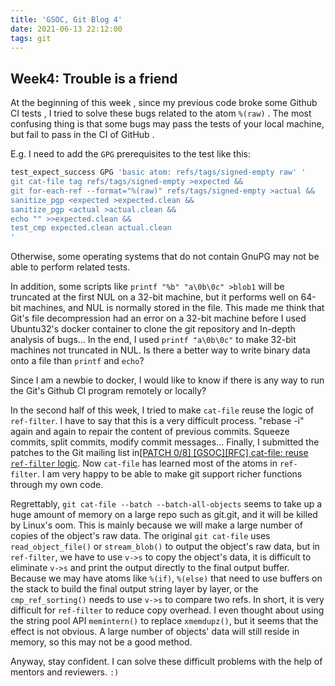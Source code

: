 ```yaml
---
title: 'GSOC, Git Blog 4'
date: 2021-06-13 22:12:00
tags: git
---
```


## Week4: Trouble is a friend

At the beginning of this week , since my previous code broke some Github CI tests , I tried to solve these bugs related to the atom `%(raw)` . The most confusing thing is that some bugs may pass the tests of your local machine, but fail to pass in the CI of GitHub .

E.g. I need to add the `GPG` prerequisites to the test like this:

```sh
test_expect_success GPG 'basic atom: refs/tags/signed-empty raw' '
git cat-file tag refs/tags/signed-empty >expected &&
git for-each-ref --format="%(raw)" refs/tags/signed-empty >actual &&
sanitize_pgp <expected >expected.clean &&
sanitize_pgp <actual >actual.clean &&
echo "" >>expected.clean &&
test_cmp expected.clean actual.clean
'
```

Otherwise, some operating systems that do not contain GnuPG may not be able to perform related tests.

In addition, some scripts like `printf "%b" "a\0b\0c" >blob1` will be truncated at the first NUL on a 32-bit machine, but it performs well on 64-bit machines, and NUL is normally stored in the file. This made me think that Git's file decompression had an error on a 32-bit machine before I used Ubuntu32's docker container to clone the git repository and In-depth analysis of bugs... In the end, I used `printf "a\0b\0c"` to make 32-bit machines not truncated in NUL. Is there a better way to write binary data onto a file than `printf` and `echo`?

Since I am a newbie to docker, I would like to know if there is any way to run the Git's Github CI program remotely or locally?

In the second half of this week, I tried to make `cat-file` reuse the logic of `ref-filter`. I have to say that this is a very difficult process. "rebase -i" again and again to repair the content of previous commits. Squeeze commits, split commits, modify commit messages... Finally, I submitted the patches to the Git mailing list in[[PATCH 0/8] [GSOC][RFC] cat-file: reuse `ref-filter` logic](https://lore.kernel.org/git/pull.980.git.1623496458.gitgitgadget@gmail.com/).
Now `cat-file` has learned most of the atoms in `ref-filter`. I am very happy to be able to make git support richer functions through my own code.

Regrettably, `git cat-file --batch --batch-all-objects` seems to take up a huge amount of memory on a large repo such as git.git, and it will be killed by Linux's oom. This is mainly because we will make a large number of copies of the object's raw data. The original `git cat-file` uses `read_object_file()` or `stream_blob()` to output the object's
raw data, but in `ref-filter`, we have to use `v->s` to copy the object's data, it is difficult to eliminate `v->s` and print the output directly to the final output buffer. Because we may have atoms like `%(if)`, `%(else)` that need to use buffers on the stack to build the final output string layer by layer, or the `cmp_ref_sorting()` needs to use `v->s` to
compare two refs. In short, it is very difficult for `ref-filter` to reduce copy overhead. I even thought about using the string pool API `memintern()` to replace `xmemdupz()`, but it seems that the effect is not obvious. A large number of objects' data will still reside in memory, so this may not be a good method.

Anyway, stay confident. I can solve these difficult problems with the help of mentors and reviewers. `:)`
